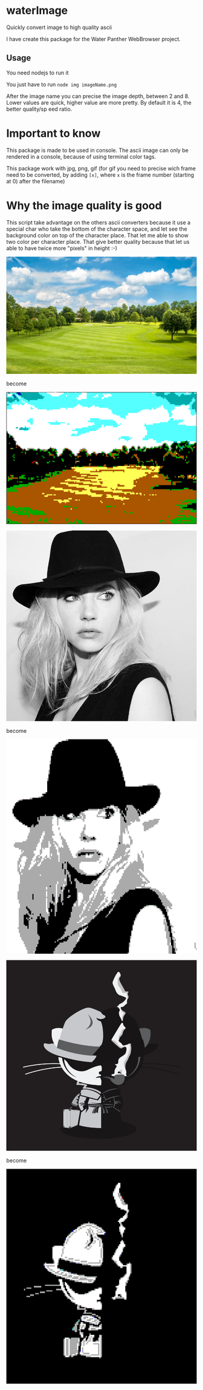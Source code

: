 # waterImage
Quickly convert image to high quality ascii

I have create this package for the Water Panther WebBrowser project.

## Usage
You need nodejs to run it
           
You just have to run `node img imageName.png`

After the image name you can precise the image depth, between 2 and 8. Lower values are quick, higher value are more pretty. By default it is 4, the better quality/sp
eed ratio.

# Important to know
This package is made to be used in console. The ascii image can only be rendered in a console, because of using terminal color tags.

This package work with jpg, png, gif (for gif you need to precise wich frame need to be converted, by adding `[x]`, where `x` is the frame number (starting at 0) after the filename)

# Why the image quality is good
This script take advantage on the others ascii converters because it use a special char who take the bottom of the character space, and let see the background color on top of the character place. That let me able to show two color per character place. That give better quality because that let us able to have twice more "pixels" in height :-)



![paysage](./examples/paysage.jpg)

become

![ASCIIpaysage](./examples/ASCIIpaysage.png)

![katheryn](./examples/katheryn.jpg)

become

![ASCIIkatheryn](./examples/ASCIIkatheryn.png)

![privateinvestocat](./examples/privateinvestocat.jpg)

become

![ASCIIprivateinvestocat](./examples/ASCIIprivateinvestocat.png)

